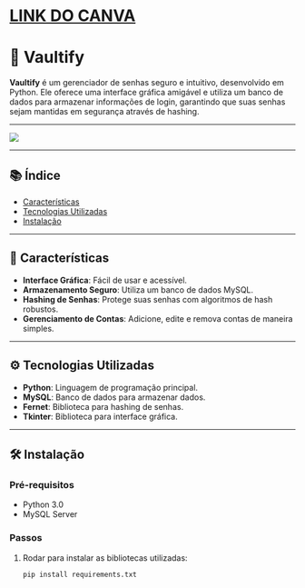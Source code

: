 # <a href="https://www.canva.com/design/DAGWSluSTh4/42Udcw-G5NoQV3wSjl-jvA/edit?utm_content=DAGWSluSTh4&utm_campaign=designshare&utm_medium=link2&utm_source=sharebutton">LINK DO CANVA </a>

# 🚀 Vaultify

**Vaultify** é um gerenciador de senhas seguro e intuitivo, desenvolvido em Python. Ele oferece uma interface gráfica amigável e utiliza um banco de dados para armazenar informações de login, garantindo que suas senhas sejam mantidas em segurança através de hashing.

---
<img src="https://i.imgur.com/3KNw8JI.png" />

---

## 📚 Índice

- [Características](#-características)
- [Tecnologias Utilizadas](#-tecnologias-utilizadas)
- [Instalação](#-instalação)

---

## 🌟 Características

- **Interface Gráfica**: Fácil de usar e acessível.
- **Armazenamento Seguro**: Utiliza um banco de dados MySQL.
- **Hashing de Senhas**: Protege suas senhas com algoritmos de hash robustos.
- **Gerenciamento de Contas**: Adicione, edite e remova contas de maneira simples.

---

## ⚙️ Tecnologias Utilizadas

- **Python**: Linguagem de programação principal.
- **MySQL**: Banco de dados para armazenar dados.
- **Fernet**: Biblioteca para hashing de senhas.
- **Tkinter**: Biblioteca para interface gráfica.

---

## 🛠️ Instalação

### Pré-requisitos

- Python 3.0
- MySQL Server

### Passos

1. Rodar para instalar as bibliotecas utilizadas:
   ```bash
   pip install requirements.txt
   ```
